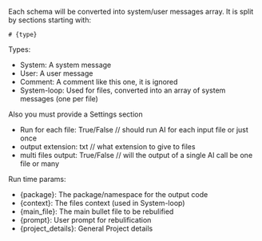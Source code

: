 Each schema will be converted into system/user messages array.
It is split by sections starting with:

`# {type}`

Types:

- System: A system message
- User: A user message
- Comment: A comment like this one, it is ignored
- System-loop: Used for files, converted into an array of system messages (one per file)

Also you must provide a Settings section

* Run for each file: True/False // should run AI for each input file or just once
* output extension: txt // what extension to give to files
* multi files output: True/False // will the output of a single AI call be one file or many

Run time params:

- {package}: The package/namespace for the output code
- {context}: The files context (used in System-loop)
- {main_file}: The main bullet file to be rebulified
- {prompt}: User prompt for rebulification
- {project_details}: General Project details